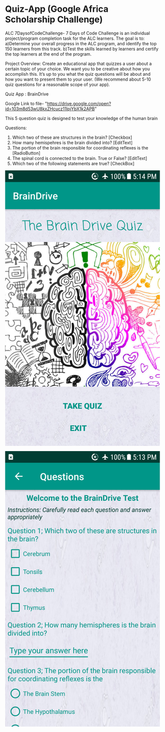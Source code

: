 # Quiz-App (Google Africa Scholarship Challenge)

ALC 7DaysofCodeChallenge- 7 Days of Code Challenge is an individual project/program completion task for the ALC learners. The goal is to: 
a)Determine your overall progress in the ALC program, and identify the top 150 learners from this track.
b)Test the skills learned by learners and certify the top learners at the end of the program.

Project Overview: Create an educational app that quizzes a user about a certain topic of your choice. We want you to be creative about how you accomplish this. It’s up to you what the quiz questions will be about and how you want to present them to your user. (We recommend about 5-10 quiz questions for a reasonable scope of your app).

Quiz App : BrainDrive

Google Link to file- "https://drive.google.com/open?id=103m8d53wU8kxZHcucz11IpjYbX1k2APB"

This 5 question quiz is designed to test your knowledge of the human brain

Questions:
1. Which two of these are structures in the brain? [Checkbox]
2. How many hemispehres is the brain divided into? [EditText]
3. The portion of the brain responsible for coordinating reflexes is the [RadioButton]
4. The spinal cord is connected to the brain. True or False? [EditText]
5. Which two of the following statements are true? [CheckBox]

![Alt text](https://github.com/Kufo2018/BrainDrive/blob/master/app/Screenshot1.png?raw=true "Optional Title")

![Alt text](https://github.com/Kufo2018/BrainDrive/blob/master/app/Screenshot2.png?raw=true "Optional Title")
